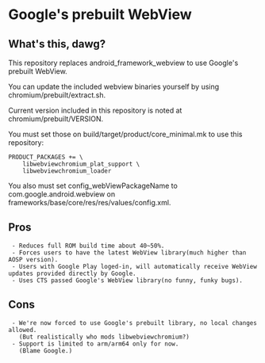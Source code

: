 Google's prebuilt WebView
=========================

What's this, dawg?
------------------
This repository replaces android_framework_webview to use Google's prebuilt WebView.

You can update the included webview binaries yourself by using chromium/prebuilt/extract.sh.

Current version included in this repository is noted at chromium/prebuilt/VERSION.

You must set those on build/target/product/core_minimal.mk to use this repository:
```
PRODUCT_PACKAGES += \
    libwebviewchromium_plat_support \
    libwebviewchromium_loader
```
You also must set config_webViewPackageName to com.google.android.webview on frameworks/base/core/res/res/values/config.xml.

Pros
----
```
 - Reduces full ROM build time about 40~50%.
 - Forces users to have the latest WebView library(much higher than AOSP version).
 - Users with Google Play loged-in, will automatically receive WebView updates provided directly by Google.
 - Uses CTS passed Google's WebView library(no funny, funky bugs).
```

Cons
----
```
 - We're now forced to use Google's prebuilt library, no local changes allowed.
   (But realistically who mods libwebviewchromium?)
 - Support is limited to arm/arm64 only for now.
   (Blame Google.)
```
